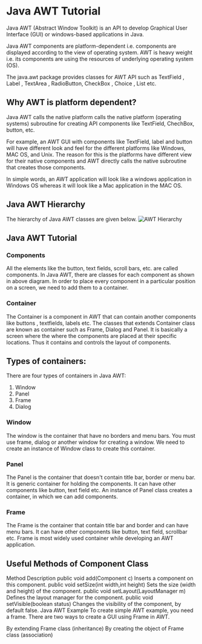 # Java AWT Tutorial
Java AWT (Abstract Window Toolkit) is an API to develop Graphical User Interface (GUI) or windows-based applications in Java.

Java AWT components are platform-dependent i.e. components are displayed according to the view of operating system. AWT is heavy weight i.e. its components are using the resources of underlying operating system (OS).

The java.awt package
provides classes
for AWT API such as TextField
, Label
, TextArea
, RadioButton, CheckBox
, Choice
, List
etc.

## Why AWT is platform dependent?
Java AWT calls the native platform calls the native platform (operating systems) subroutine for creating API components like TextField, ChechBox, button, etc.

For example, an AWT GUI with components like TextField, label and button will have different look and feel for the different platforms like Windows, MAC OS, and Unix. The reason for this is the platforms have different view for their native components and AWT directly calls the native subroutine that creates those components.

In simple words, an AWT application will look like a windows application in Windows OS whereas it will look like a Mac application in the MAC OS.

## Java AWT Hierarchy
The hierarchy of Java AWT classes are given below.
![AWT Hierarchy](https://static.javatpoint.com/java/awt/images/java-awt.png)

## Java AWT Tutorial
### Components
All the elements like the button, text fields, scroll bars, etc. are called components. In Java AWT, there are classes for each component as shown in above diagram. In order to place every component in a particular position on a screen, we need to add them to a container.

### Container
The Container is a component in AWT that can contain another components like buttons
, textfields, labels etc. The classes that extends Container class are known as container such as Frame, Dialog and Panel.
It is basically a screen where the where the components are placed at their specific locations. Thus it contains and controls the layout of components.

## Types of containers:
There are four types of containers in Java AWT:
1. Window
2. Panel
3. Frame
4. Dialog
### Window
The window is the container that have no borders and menu bars. You must use frame, dialog or another window for creating a window. We need to create an instance of Window class to create this container.

### Panel
The Panel is the container that doesn't contain title bar, border or menu bar. It is generic container for holding the components. It can have other components like button, text field etc. An instance of Panel class creates a container, in which we can add components.

### Frame
The Frame is the container that contain title bar and border and can have menu bars. It can have other components like button, text field, scrollbar etc. Frame is most widely used container while developing an AWT application.

## Useful Methods of Component Class
Method	Description
public void add(Component c)	Inserts a component on this component.
public void setSize(int width,int height)	Sets the size (width and height) of the component.
public void setLayout(LayoutManager m)	Defines the layout manager for the component.
public void setVisible(boolean status)	Changes the visibility of the component, by default false.
Java AWT Example
To create simple AWT example, you need a frame. There are two ways to create a GUI using Frame in AWT.


By extending Frame class (inheritance)
By creating the object of Frame class (association)
